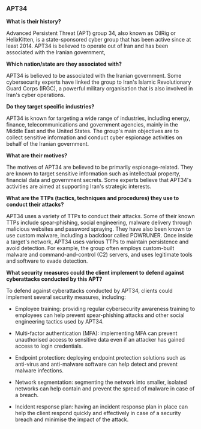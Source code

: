 ### APT34

<b>What is their history? </b>

Advanced Persistent Threat (APT) group 34, also known as OilRig or HelixKitten, is a state-sponsored cyber group that has been active since at least 2014. APT34 is believed to operate out of Iran and has been associated with the Iranian government, 

<b>Which nation/state are they associated with? </b>

APT34 is believed to be associated with the Iranian government. Some cybersecurity experts have linked the group to Iran's Islamic Revolutionary Guard Corps (IRGC), a powerful military organisation that is also involved in Iran's cyber operations.

<b>Do they target specific industries? </b>

APT34 is known for targeting a wide range of industries, including energy, finance, telecommunications and government agencies, mainly in the Middle East and the United States. The group's main objectives are to collect sensitive information and conduct cyber espionage activities on behalf of the Iranian government.

<b>What are their motives? </b>

The motives of APT34 are believed to be primarily espionage-related. They are known to target sensitive information such as intellectual property, financial data and government secrets. Some experts believe that APT34's activities are aimed at supporting Iran's strategic interests.

<b>What are the TTPs (tactics, techniques and procedures) they use to conduct their attacks? </b>

APT34 uses a variety of TTPs to conduct their attacks. Some of their known TTPs include spear-phishing, social engineering, malware delivery through malicious websites and password spraying. They have also been known to use custom malware, including a backdoor called POWRUNER. Once inside a target's network, APT34 uses various TTPs to maintain persistence and avoid detection. For example, the group often employs custom-built malware and command-and-control (C2) servers, and uses legitimate tools and software to evade detection.

<b>What security measures could the client implement to defend against cyberattacks conducted by this APT? </b>

To defend against cyberattacks conducted by APT34, clients could implement several security measures, including:

- Employee training: providing regular cybersecurity awareness training to employees can help prevent spear-phishing attacks and other social engineering tactics used by APT34.
  
- Multi-factor authentication (MFA): implementing MFA can prevent unauthorised access to sensitive data even if an attacker has gained access to login credentials.

- Endpoint protection: deploying endpoint protection solutions such as anti-virus and anti-malware software can help detect and prevent malware infections.

- Network segmentation: segmenting the network into smaller, isolated networks can help contain and prevent the spread of malware in case of a breach.

- Incident response plan: having an incident response plan in place can help the client respond quickly and effectively in case of a security breach and minimise the impact of the attack. 
